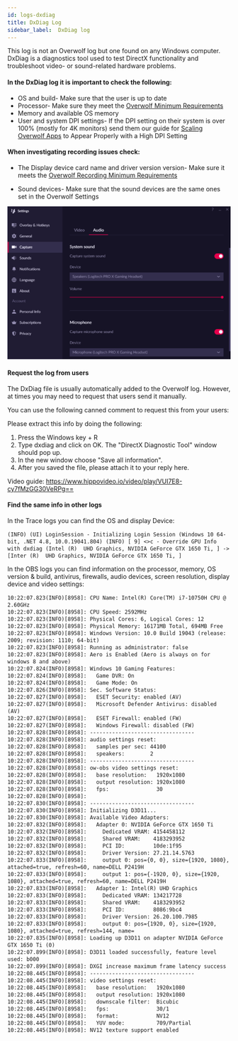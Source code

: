 ```yaml
---
id: logs-dxdiag
title: DxDiag Log
sidebar_label:  DxDiag log
---
```


This log is not an Overwolf log but one found on any Windows computer. DxDiag is a diagnostics tool used to test DirectX functionality and troubleshoot video- or sound-related hardware problems. 

#### In the DxDiag log it is important to check the following:

* OS and build- Make sure that the user is up to date
* Processor- Make sure they meet the [Overwolf Minimum Requirements](https://support.overwolf.com/en/support/solutions/articles/9000177155-general-issues-and-solutions#minimum) 
* Memory and available OS memory
* User and system DPI settings- If the DPI setting on their system is over 100% (mostly for 4K monitors) send them our guide for [Scaling Overwolf Apps](https://support.overwolf.com/en/support/solutions/articles/9000176964-scaling-overwolf-apps-to-appear-properly-with-a-high-dpi-setting) to Appear Properly with a High DPI Setting

#### When investigating recording issues check:

* The Display device card name and driver version version- Make sure it meets the [Overwolf Recording Minimum Requirements](https://support.overwolf.com/en/support/solutions/articles/9000178267-overwolf-recording-minimum-requirements)

* Sound devices- Make sure that the sound devices are the same ones set in the Overwolf Settings

![1](../assets/logs/1.png)

#### Request the log from users

The DxDiag file is usually automatically added to the Overwolf log. However, at times you may need to request that users send it manually.

You can use the following canned comment to request this from your users:

Please extract this info by doing the following:
 
1. Press the Windows key + R
2. Type dxdiag and click on OK. The "DirectX Diagnostic Tool" window should pop up.
3. In the new window choose "Save all information".
4. After you saved the file, please attach it to your reply here.

Video guide: https://www.hippovideo.io/video/play/VUI7E8-cy7fMzGG30VeRPg==

#### Find the same info in other logs

In the Trace logs you can find the OS and display Device:

```
(INFO) (UI) LoginSession - Initializing Login Session (Windows 10 64-bit, .NET 4.8, 10.0.19041.804) (INFO) [ 9] <>c - Override GPU Info with dxdiag (Intel (R)  UHD Graphics, NVIDIA GeForce GTX 1650 Ti, ] -> [Inter (R)  UHD Graphics, NVIDIA GeForce GTX 1650 Ti, ]
```

In the OBS logs you can find information on the processor, memory, OS version & build, antivirus, firewalls, audio devices, screen resolution, display device and video settings:

```
10:22:07.823(INFO)[8958]: CPU Name: Intel(R) Core(TM) i7-10750H CPU @ 2.60GHz
10:22:07.823(INFO)[8958]: CPU Speed: 2592MHz
10:22:07.823(INFO)[8958]: Physical Cores: 6, Logical Cores: 12
10:22:07.823(INFO)[8958]: Physical Memory: 16171MB Total, 694MB Free
10:22:07.823(INFO)[8958]: Windows Version: 10.0 Build 19043 (release: 2009; revision: 1110; 64-bit)
10:22:07.823(INFO)[8958]: Running as administrator: false
10:22:07.823(INFO)[8958]: Aero is Enabled (Aero is always on for windows 8 and above)
10:22:07.824(INFO)[8958]: Windows 10 Gaming Features:
10:22:07.824(INFO)[8958]: 	Game DVR: On
10:22:07.824(INFO)[8958]: 	Game Mode: On
10:22:07.826(INFO)[8958]: Sec. Software Status:
10:22:07.827(INFO)[8958]: 	ESET Security: enabled (AV)
10:22:07.827(INFO)[8958]: 	Microsoft Defender Antivirus: disabled (AV)
10:22:07.827(INFO)[8958]: 	ESET Firewall: enabled (FW)
10:22:07.827(INFO)[8958]: 	Windows Firewall: disabled (FW)
10:22:07.828(INFO)[8958]: ---------------------------------
10:22:07.828(INFO)[8958]: audio settings reset:
10:22:07.828(INFO)[8958]: 	samples per sec: 44100
10:22:07.828(INFO)[8958]: 	speakers:        2
10:22:07.828(INFO)[8958]: ---------------------------------
10:22:07.828(INFO)[8958]: ow-obs video settings reset:
10:22:07.828(INFO)[8958]: 	base resolution:   1920x1080
10:22:07.828(INFO)[8958]: 	output resolution: 1920x1080
10:22:07.828(INFO)[8958]: 	fps:               30
10:22:07.828(INFO)[8958]: 
10:22:07.830(INFO)[8958]: ---------------------------------
10:22:07.830(INFO)[8958]: Initializing D3D11...
10:22:07.830(INFO)[8958]: Available Video Adapters: 
10:22:07.832(INFO)[8958]: 	Adapter 0: NVIDIA GeForce GTX 1650 Ti
10:22:07.832(INFO)[8958]: 	  Dedicated VRAM: 4154458112
10:22:07.832(INFO)[8958]: 	  Shared VRAM:    4183293952
10:22:07.832(INFO)[8958]: 	  PCI ID:         10de:1f95
10:22:07.832(INFO)[8958]: 	  Driver Version: 27.21.14.5763
10:22:07.833(INFO)[8958]: 	  output 0: pos={0, 0}, size={1920, 1080}, attached=true, refresh=60, name=DELL P2419H
10:22:07.833(INFO)[8958]: 	  output 1: pos={-1920, 0}, size={1920, 1080}, attached=true, refresh=60, name=DELL P2419H
10:22:07.833(INFO)[8958]: 	Adapter 1: Intel(R) UHD Graphics
10:22:07.833(INFO)[8958]: 	  Dedicated VRAM: 134217728
10:22:07.833(INFO)[8958]: 	  Shared VRAM:    4183293952
10:22:07.833(INFO)[8958]: 	  PCI ID:         8086:9bc4
10:22:07.833(INFO)[8958]: 	  Driver Version: 26.20.100.7985
10:22:07.833(INFO)[8958]: 	  output 0: pos={1920, 0}, size={1920, 1080}, attached=true, refresh=144, name=
10:22:07.835(INFO)[8958]: Loading up D3D11 on adapter NVIDIA GeForce GTX 1650 Ti (0)
10:22:07.899(INFO)[8958]: D3D11 loaded successfully, feature level used: b000
10:22:07.899(INFO)[8958]: DXGI increase maximum frame latency success
10:22:08.445(INFO)[8958]: ---------------------------------
10:22:08.445(INFO)[8958]: video settings reset:
10:22:08.445(INFO)[8958]: 	base resolution:   1920x1080
10:22:08.445(INFO)[8958]: 	output resolution: 1920x1080
10:22:08.445(INFO)[8958]: 	downscale filter:  Bicubic
10:22:08.445(INFO)[8958]: 	fps:               30/1
10:22:08.445(INFO)[8958]: 	format:            NV12
10:22:08.445(INFO)[8958]: 	YUV mode:          709/Partial
10:22:08.445(INFO)[8958]: NV12 texture support enabled
```
